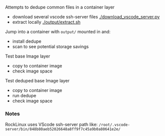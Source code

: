 Attempts to dedupe common files in a container layer

- download several vscode ssh-server files [./download_vscode_server.py](./download_vscode_server.py)
- extract locally [./output/extract.sh](./output/extract.sh)

Jump into a container with `output/` mounted in and:
- install dedupe
- scan to see potential storage savings

Test base Image layer
- copy to container image
- check image space

Test deduped base Image layer
- copy to container image
- run dedupe
- check image space

### Notes
RockLinux uses VScode ssh-server path like:
`/root/.vscode-server/bin/848b80aeb52026648a8ff9f7c45a9b0a80641e2e/`
